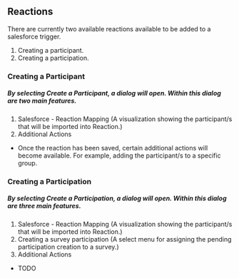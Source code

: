 ## Reactions

There are currently two available reactions available to be added to a salesforce trigger.
  1. Creating a participant.
  2. Creating a participation.

### Creating a Participant
  
##### By selecting **Create a Participant**, a dialog will open. Within this dialog are two main features.

1. Salesforce - Reaction Mapping (A visualization showing the participant/s that will be imported into Reaction.)
2. Additional Actions
  * Once the reaction has been saved, certain additional actions will become available. For example, adding the participant/s to a specific group.

### Creating a Participation

##### By selecting **Create a Participation**, a dialog will open. Within this dialog are three main features.

1. Salesforce - Reaction Mapping (A visualization showing the participant/s that will be imported into Reaction.)
2. Creating a survey participation (A select menu for assigning the pending participation creation to a survey.)
3. Additional Actions
  * TODO

